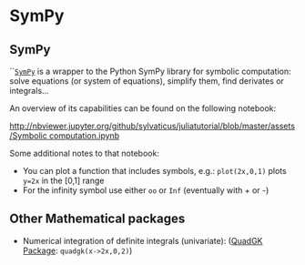 # SymPy

## SymPy

\`\`[`SymPy`](https://github.com/JuliaPy/SymPy.jl) is a wrapper to the Python SymPy library for symbolic computation: solve equations \(or system of equations\), simplify them, find derivates or integrals...

An overview of its capabilities can be found on the following notebook:

[http://nbviewer.jupyter.org/github/sylvaticus/juliatutorial/blob/master/assets/Symbolic computation.ipynb](http://nbviewer.jupyter.org/github/sylvaticus/juliatutorial/blob/master/assets/Symbolic%20computation.ipynb)

Some additional notes to that notebook:

* You can plot a function that includes symbols, e.g.:  `plot(2x,0,1)` plots `y=2x` in the \[0,1\] range
* For the infinity symbol use either `oo` or `Inf` \(eventually with + or -\)

## Other Mathematical packages

* Numerical integration of definite integrals \(univariate\): \([QuadGK Package](https://github.com/JuliaMath/QuadGK.jl): `quadgk(x->2x,0,2)`\)



